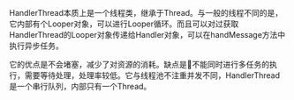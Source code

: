 HandlerThread本质上是一个线程类，继承于Thread。与一般的线程不同的是，它内部有个Looper对象，可以进行Looper循环。而且可以对过获取HandlerThread的Looper对象传递给Handler对象，可以在handMessage方法中执行异步任务。

它的优点是不会堵塞，减少了对资源的消耗。缺点是不能同时进行多任务的执行，需要等待处理，处理率较低。它与线程池不注重并发不同，HandlerThread是一个串行队列，内部只有一个Thread。
    